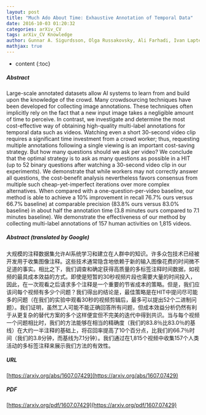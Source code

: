```yaml
---
layout: post
title: "Much Ado About Time: Exhaustive Annotation of Temporal Data"
date: 2016-10-03 01:20:32
categories: arXiv_CV
tags: arXiv_CV Knowledge
author: Gunnar A. Sigurdsson, Olga Russakovsky, Ali Farhadi, Ivan Laptev, Abhinav Gupta
mathjax: true
---
```


* content
{:toc}

##### Abstract
Large-scale annotated datasets allow AI systems to learn from and build upon the knowledge of the crowd. Many crowdsourcing techniques have been developed for collecting image annotations. These techniques often implicitly rely on the fact that a new input image takes a negligible amount of time to perceive. In contrast, we investigate and determine the most cost-effective way of obtaining high-quality multi-label annotations for temporal data such as videos. Watching even a short 30-second video clip requires a significant time investment from a crowd worker; thus, requesting multiple annotations following a single viewing is an important cost-saving strategy. But how many questions should we ask per video? We conclude that the optimal strategy is to ask as many questions as possible in a HIT (up to 52 binary questions after watching a 30-second video clip in our experiments). We demonstrate that while workers may not correctly answer all questions, the cost-benefit analysis nevertheless favors consensus from multiple such cheap-yet-imperfect iterations over more complex alternatives. When compared with a one-question-per-video baseline, our method is able to achieve a 10% improvement in recall 76.7% ours versus 66.7% baseline) at comparable precision (83.8% ours versus 83.0% baseline) in about half the annotation time (3.8 minutes ours compared to 7.1 minutes baseline). We demonstrate the effectiveness of our method by collecting multi-label annotations of 157 human activities on 1,815 videos.

##### Abstract (translated by Google)
大规模的注释数据集允许AI系统学习和建立在人群中的知识。许多众包技术已经被开发用于收集图像注释。这些技术通常隐含地依赖于新的输入图像花费的时间微不足道的事实。相比之下，我们调查和确定获得高质量的多标签注释时间数据，如视频的最具成本效益的方式。即使是短暂的30秒视频片段也需要大量的时间投入，因此，在一次观看之后请求多个注释是一个重要的节省成本的策略。但是，我们应该问每个视频有多少个问题？我们得出的结论是，最佳策略是在HIT中提问尽可能多的问题（在我们的实验中观看30秒的视频剪辑后，最多可以提出52个二进制问题）。我们证明，虽然工人可能不能正确回答所有问题，但成本效益分析仍然有利于从更复杂的替代方案的多个这样便宜但不完美的迭代中得到共识。当与每个视频一个问题相比时，我们的方法能够在相当的精确度（我们的83.8％比83.0％的基线）在大约一半注释的基础上，将召回率提高了10个百分点，比我们的66.7％时间（我们的3.8分钟，而基线为7.1分钟）。我们通过在1,815个视频中收集157个人类活动的多标签注释来展示我们方法的有效性。

##### URL
[https://arxiv.org/abs/1607.07429](https://arxiv.org/abs/1607.07429)

##### PDF
[https://arxiv.org/pdf/1607.07429](https://arxiv.org/pdf/1607.07429)

